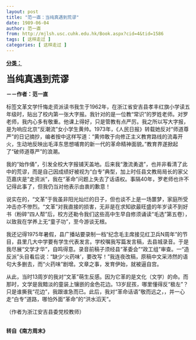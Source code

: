 ```yaml
---
layout: post
title: "范一直：当纯真遇到荒谬"
date: 1989-06-04
author: 范一直
from: http://mjlsh.usc.cuhk.edu.hk/Book.aspx?cid=4&tid=1586
tags: [ 这样走过 ]
categories: [ 这样走过 ]
---
```


<div style="margin: 15px 10px 10px 0px;">
 <div>
  <span id="ctl00_ContentPlaceHolder1_chapter1_SubjectLabel" style="font-weight:bold;text-decoration:underline;">
   分类：
  </span>
 </div>
 <p>
  <strong>
   <font size="5">
    当纯真遇到荒谬
   </font>
  </strong>
 </p>
 <p>
  <strong>
   －－作者：范一直
  </strong>
 </p>
 <p>
  标签文革文学忏悔走资派读书我生于1962年，在浙江省安吉县孝丰红旗小学读五年级时，贴出了校内第一张大字报。我针对的是一位教“常识”的罗姓老师。对罗老师，我内心多有敬重。他课上得好，只是管教有点严厉。我之所以写大字报，是为响应北京“反潮流”女小学生黄帅。1973年，《人民日报》转载她反对“师道尊严”的日记摘抄，编者按中这样写道：“黄帅敢于向修正主义教育路线的流毒开火，生动地反映出毛泽东思想哺育的新一代的革命精神面貌。”教育界遂掀起了“破师道尊严”的浪潮。
 </p>
 <p>
  我的“始作俑”，引发全校大字报铺天盖地。后来我“激流勇退”，也并非看清了此中的荒谬，而是自己因成绩好被视为“白专”典型，加上时任县文教局局长的家父范嘉庆是“走资派”，我在“革命”问题上失去了话语权。事隔40年，罗老师也许不记得此事了，但我仍当对他表示由衷的歉意！
 </p>
 <p>
  说实在的，“文革”于我虽非阳光灿烂的日子，但也谈不上是一场噩梦，家庭所受冲击亦不惨烈。“文革”对我直接的损害，无非是在求知欲最旺盛的年岁读不到好书（粉碎“四人帮”后，校方还勒令我们这些高中生早自修须诵读“毛选”第五卷），以致我在学养上无“童子功”，至今游谈无根。
 </p>
 <p>
  我还记得1975年暑假，县广播站要录制一档“纪念毛主席接见红卫兵N周年”的节目，县里几大中学要有学生代表发言。学校嘱我写篇发言稿，去县城录音。于是我尽展“文学才华”，自鸣得意。录音前稿子须经县“革委会”“政工组”审查。一“造反派”头目看后说：“缺少‘火药味’，要改写！”我连夜改稿，原稿中文采沛然的语句大多删去，而“火药味”剧增。文章之事，发育伊始，就被逼自宫。
 </p>
 <p>
  从此，当时13周岁的我对“文革”萌生反感。因为它革的是文化（文学）的命。而那时，文学是我黯淡的童装上镶嵌的金色花边。13岁屁孩，哪里懂得反“极左”？只是谁撕我“花边”，我跟谁急而已。此后，我对“革命话语”敬而远之，，并一心走“白专”道路，哪怕外面“革命”的“洪水滔天”。
 </p>
 <p>
  （作者为浙江安吉县委党校教师）
 </p>
 <p>
  <br/>
  <strong>
   转自《南方周末》
  </strong>
 </p>
</div>

